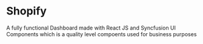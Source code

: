 # Shopify
A fully functional Dashboard made with React JS and Syncfusion UI Components which is a quality level compoents used for business purposes
